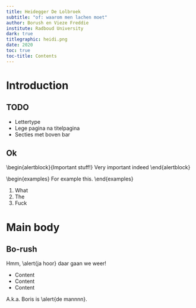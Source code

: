 ```yaml
---
title: Heidegger De Lolbroek 
subtitle: "of: waarom men lachen moet"
author: Borush en Vieze Freddie
institute: Radboud University
dark: true
titlegraphic: heidi.png
date: 2020
toc: true
toc-title: Contents
---
```


# Introduction

## TODO

- Lettertype
- Lege pagina na titelpagina
- Secties met boven bar

## Ok

\begin{alertblock}{Important stuff!}
Very important indeed
\end{alertblock}

\begin{examples}
For example this.
\end{examples}

1. What
2. The
3. Fuck

# Main body

## Bo-rush

Hmm, \alert{ja hoor} daar gaan we weer!

- Content
- Content
- Content

A.k.a. Boris is \alert{de mannnn}.
